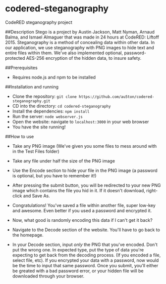 # codered-steganography
CodeRED steganography project

##Description
Stego is a project by Austin Jackson, Matt Nyman, Arnaud Balma, and Ismael Almaguer that was made in 24 hours at CodeRED: Liftoff 2015. Steganography is a method of concealing data within other data. In our application, we use steganography with PNG images to hide text and entire files within them. We've also implemented optional, password-protected AES-256 encryption of the hidden data, to insure safety.

##Prerequisites
- Requires node.js and npm to be installed

##Installation and running
- Clone the repository: `git clone https://github.com/au5ton/codered-steganography.git`
- CD into the directory: `cd codered-steganography`
- Install the dependencies: `npm install`
- Run the server: `node webserver.js`
- Open the website: navigate to `localhost:3000` in your web browser
- You have the site running!

##How to use
- Take any PNG image (We've given you some files to mess around with in the Test Files folder)
- Take any file under half the size of the PNG image
- Use the Encode section to hide your file in the PNG image (a password is optional, but you have to remember it!)
- After pressing the submit button, you will be redirected to your new PNG image which contains the file you hid in it. If it doesn't download, right-click and Save As.
- Congratulations! You've saved a file within another file, super low-key and awesome. Even better if you used a password and encrypted it.


- Now, what good is randomly encoding this data if I can't get it back?
- Navigate to the Decode section of the website. You'll have to go back to the homepage.
- In your Decode section, input *only* the PNG that you've encoded. Don't put the wrong one. In expected type, put the type of data you're expecting to get back from the decoding process. (If you encoded a file, select file, etc). If you encrypted your data with a password, now would be the time to input that same password.
Once you submit, you'll either be greated with a bad password error, or your hidden file will be downloaded through your browser.
